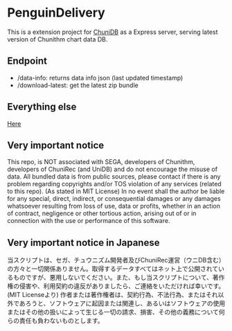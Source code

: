 # PenguinDelivery
This is a extension project for [ChuniDB](https://github.com/altkennyh2l/ChuniData) as a Express server, serving latest version of Chunithm chart data DB.

## Endpoint

- /data-info: returns data info json (last updated timestamp)
- /download-latest: get the latest zip bundle

## Everything else

[Here](https://github.com/altkennyh2l/ChuniData)

## Very important notice

This repo, is NOT associated with SEGA, developers of Chunithm, developers of ChuniRec (and UniDB) and do not encourage the misuse of data. All bundled data is from public sources, please contact if there is any problem regarding copyrights and/or TOS violation of any services (related to this repo). (As stated in MIT License) In no event shall the author be liable for any special, direct, indirect, or consequential damages or any damages whatsoever resulting from loss of use, data or profits, whether in an action of contract, negligence or other tortious action, arising out of or in connection with the use or performance of this software.

## Very important notice in Japanese

当スクリプトは、セガ、チュウニズム開発者及びChuniRec運営（ウニDB含む）の方々と一切関係ありません。取得するデータすべてはネット上で公開されているものですが、悪用しないでください。また、もし当スクリプトについて、著作権の侵害や、利用契約の違反がありましたら、ご連絡をいただければ幸いです。(MIT Licenseより) 作者または著作権者は、契約行為、不法行為、またはそれ以外であろうと、ソフトウェアに起因または関連し、あるいはソフトウェアの使用またはその他の扱いによって生じる一切の請求、損害、その他の義務について何らの責任も負わないものとします。
